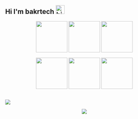 
## Hi I'm bakrtech <img src="https://user-images.githubusercontent.com/1303154/88677602-1635ba80-d120-11ea-84d8-d263ba5fc3c0.gif" width="28px" alt="hi">


<p align="center">
<img src="https://i.giphy.com/media/KzJkzjggfGN5Py6nkT/200.webp" width="100">
<img src="https://i.giphy.com/media/IdyAQJVN2kVPNUrojM/200.webp" width="100">
  <img src="https://i.giphy.com/media/LMt9638dO8dftAjtco/200.webp" width="100">

  
</p>

<p align="center">
  <img src="https://media3.giphy.com/media/ln7z2eWriiQAllfVcn/200w.webp" width="100">
  <img src="https://i.giphy.com/media/eNAsjO55tPbgaor7ma/200w.webp" width="100">
<img src="https://media0.giphy.com/media/SqZFDec4yTwXdwoaFY/giphy.gif" width="100" >
<br><br>
  
</p>



<p  align = "center">


<img align = "center"  src = "https://github-readme-stats.vercel.app/api?username=bakrtech&count_private=true&show_icons=true&theme=monokai"><br>
</p>
<a href="https://github.com/bakrtech">
  
<p  align = "center">
<img align = "center" src= "https://github-profile-summary-cards.vercel.app/api/cards/repos-per-language?username=bakrtech&theme=monokai"><br>
</p>
  
</a>
 

 <br>




</div>

